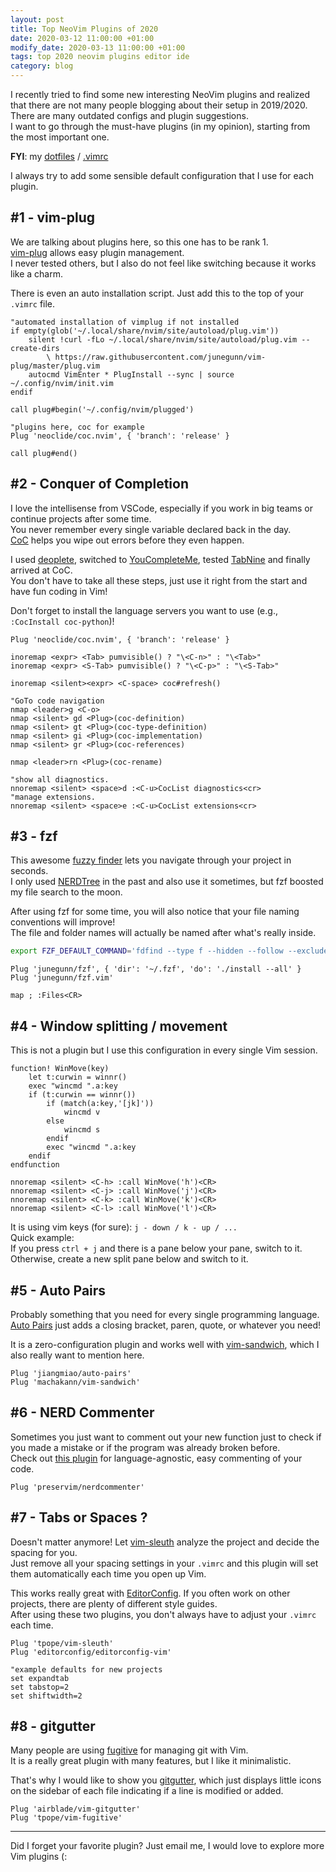 ```yaml
---
layout: post
title: Top NeoVim Plugins of 2020
date: 2020-03-12 11:00:00 +01:00
modify_date: 2020-03-13 11:00:00 +01:00
tags: top 2020 neovim plugins editor ide
category: blog
---
```


I recently tried to find some new interesting NeoVim plugins and realized that there are not many people blogging about their setup in 2019/2020.  
There are many outdated configs and plugin suggestions.  
I want to go through the must-have plugins (in my opinion), starting from the most important one.

__FYI__: my [dotfiles](https://github.com/breuerfelix/dotfiles) / [.vimrc](https://github.com/breuerfelix/dotfiles/blob/master/shell/.vimrc)
<!--more-->

I always try to add some sensible default configuration that I use for each plugin.

## #1 - vim-plug

We are talking about plugins here, so this one has to be rank 1.  
[vim-plug](https://github.com/junegunn/vim-plug) allows easy plugin management.  
I never tested others, but I also do not feel like switching because it works like a charm.

There is even an auto installation script. Just add this to the top of your `.vimrc` file.
```vim
"automated installation of vimplug if not installed
if empty(glob('~/.local/share/nvim/site/autoload/plug.vim'))
    silent !curl -fLo ~/.local/share/nvim/site/autoload/plug.vim --create-dirs
        \ https://raw.githubusercontent.com/junegunn/vim-plug/master/plug.vim
    autocmd VimEnter * PlugInstall --sync | source ~/.config/nvim/init.vim
endif

call plug#begin('~/.config/nvim/plugged')

"plugins here, coc for example
Plug 'neoclide/coc.nvim', { 'branch': 'release' }

call plug#end()
```

## #2 - Conquer of Completion

I love the intellisense from VSCode, especially if you work in big teams or continue projects after some time.  
You never remember every single variable declared back in the day.  
[CoC](https://github.com/neoclide/coc.nvim) helps you wipe out errors before they even happen.

I used [deoplete](https://github.com/Shougo/deoplete.nvim), switched to [YouCompleteMe](https://github.com/ycm-core/YouCompleteMe), tested [TabNine](https://github.com/codota/TabNine) and finally arrived at CoC.  
You don't have to take all these steps, just use it right from the start and have fun coding in Vim!

Don't forget to install the language servers you want to use (e.g., `:CocInstall coc-python`)!

```vim
Plug 'neoclide/coc.nvim', { 'branch': 'release' }

inoremap <expr> <Tab> pumvisible() ? "\<C-n>" : "\<Tab>"
inoremap <expr> <S-Tab> pumvisible() ? "\<C-p>" : "\<S-Tab>"

inoremap <silent><expr> <C-space> coc#refresh()

"GoTo code navigation
nmap <leader>g <C-o>
nmap <silent> gd <Plug>(coc-definition)
nmap <silent> gt <Plug>(coc-type-definition)
nmap <silent> gi <Plug>(coc-implementation)
nmap <silent> gr <Plug>(coc-references)

nmap <leader>rn <Plug>(coc-rename)

"show all diagnostics.
nnoremap <silent> <space>d :<C-u>CocList diagnostics<cr>
"manage extensions.
nnoremap <silent> <space>e :<C-u>CocList extensions<cr>
```

## #3 - fzf

This awesome [fuzzy finder](https://github.com/junegunn/fzf.vim) lets you navigate through your project in seconds.  
I only used [NERDTree](https://github.com/preservim/nerdtree) in the past and also use it sometimes, but fzf boosted my file search to the moon.

After using fzf for some time, you will also notice that your file naming conventions will improve!  
The file and folder names will actually be named after what's really inside.

```bash
export FZF_DEFAULT_COMMAND='fdfind --type f --hidden --follow --exclude .git --exclude .vim'
```

```vim
Plug 'junegunn/fzf', { 'dir': '~/.fzf', 'do': './install --all' }
Plug 'junegunn/fzf.vim'

map ; :Files<CR>
```

## #4 - Window splitting / movement

This is not a plugin but I use this configuration in every single Vim session.

```vim
function! WinMove(key)
    let t:curwin = winnr()
    exec "wincmd ".a:key
    if (t:curwin == winnr())
        if (match(a:key,'[jk]'))
            wincmd v
        else
            wincmd s
        endif
        exec "wincmd ".a:key
    endif
endfunction

nnoremap <silent> <C-h> :call WinMove('h')<CR>
nnoremap <silent> <C-j> :call WinMove('j')<CR>
nnoremap <silent> <C-k> :call WinMove('k')<CR>
nnoremap <silent> <C-l> :call WinMove('l')<CR>
```

It is using vim keys (for sure): `j - down / k - up / ...`  
Quick example:  
If you press `ctrl + j` and there is a pane below your pane, switch to it.  
Otherwise, create a new split pane below and switch to it.

## #5 - Auto Pairs

Probably something that you need for every single programming language.  
[Auto Pairs](https://github.com/jiangmiao/auto-pairs) just adds a closing bracket, paren, quote, or whatever you need!

It is a zero-configuration plugin and works well with [vim-sandwich](https://github.com/machakann/vim-sandwich), which I also really want to mention here.

```vim
Plug 'jiangmiao/auto-pairs'
Plug 'machakann/vim-sandwich'
```

## #6 - NERD Commenter

Sometimes you just want to comment out your new function just to check if you made a mistake or if the program was already broken before.  
Check out [this plugin](https://github.com/preservim/nerdcommenter) for language-agnostic, easy commenting of your code.

```vim
Plug 'preservim/nerdcommenter'
```

## #7 - Tabs or Spaces ?

Doesn't matter anymore! Let [vim-sleuth](https://github.com/tpope/vim-sleuth) analyze the project and decide the spacing for you.  
Just remove all your spacing settings in your `.vimrc` and this plugin will set them automatically each time you open up Vim.

This works really great with [EditorConfig](https://github.com/editorconfig/editorconfig-vim). If you often work on other projects, there are plenty of different style guides.  
After using these two plugins, you don't always have to adjust your `.vimrc` each time.

```vim
Plug 'tpope/vim-sleuth'
Plug 'editorconfig/editorconfig-vim'

"example defaults for new projects
set expandtab
set tabstop=2
set shiftwidth=2
```

## #8 - gitgutter

Many people are using [fugitive](https://github.com/tpope/vim-fugitive) for managing git with Vim.  
It is a really great plugin with many features, but I like it minimalistic.

That's why I would like to show you [gitgutter](https://github.com/airblade/vim-gitgutter), which just displays little icons on the sidebar of each file indicating if a line is modified or added.

```vim
Plug 'airblade/vim-gitgutter'
Plug 'tpope/vim-fugitive'
```

---

Did I forget your favorite plugin? Just email me, I would love to explore more Vim plugins (:
